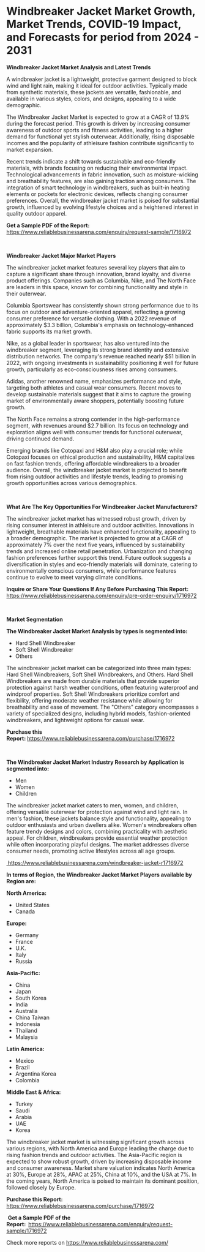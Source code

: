 <p><h1>Windbreaker Jacket Market Growth, Market Trends, COVID-19 Impact, and Forecasts for period from 2024 - 2031</h1></p><p><strong>Windbreaker Jacket Market Analysis and Latest Trends</strong></p>
<p><p>A windbreaker jacket is a lightweight, protective garment designed to block wind and light rain, making it ideal for outdoor activities. Typically made from synthetic materials, these jackets are versatile, fashionable, and available in various styles, colors, and designs, appealing to a wide demographic. </p><p>The Windbreaker Jacket Market is expected to grow at a CAGR of 13.9% during the forecast period. This growth is driven by increasing consumer awareness of outdoor sports and fitness activities, leading to a higher demand for functional yet stylish outerwear. Additionally, rising disposable incomes and the popularity of athleisure fashion contribute significantly to market expansion. </p><p>Recent trends indicate a shift towards sustainable and eco-friendly materials, with brands focusing on reducing their environmental impact. Technological advancements in fabric innovation, such as moisture-wicking and breathability features, are also gaining traction among consumers. The integration of smart technology in windbreakers, such as built-in heating elements or pockets for electronic devices, reflects changing consumer preferences. Overall, the windbreaker jacket market is poised for substantial growth, influenced by evolving lifestyle choices and a heightened interest in quality outdoor apparel.</p></p>
<p><strong>Get a Sample PDF of the Report:&nbsp;</strong> <a href="https://www.reliablebusinessarena.com/enquiry/request-sample/1716972?utm_campaign=1892&utm_medium=2&utm_source=Github&utm_content=ia&utm_term=28122024&utm_id=windbreaker-jacket">https://www.reliablebusinessarena.com/enquiry/request-sample/1716972</a></p>
<p>&nbsp;</p>
<p><strong>Windbreaker Jacket Major Market Players</strong></p>
<p><p>The windbreaker jacket market features several key players that aim to capture a significant share through innovation, brand loyalty, and diverse product offerings. Companies such as Columbia, Nike, and The North Face are leaders in this space, known for combining functionality and style in their outerwear. </p><p>Columbia Sportswear has consistently shown strong performance due to its focus on outdoor and adventure-oriented apparel, reflecting a growing consumer preference for versatile clothing. With a 2022 revenue of approximately $3.3 billion, Columbia's emphasis on technology-enhanced fabric supports its market growth.</p><p>Nike, as a global leader in sportswear, has also ventured into the windbreaker segment, leveraging its strong brand identity and extensive distribution networks. The company's revenue reached nearly $51 billion in 2022, with ongoing investments in sustainability positioning it well for future growth, particularly as eco-consciousness rises among consumers.</p><p>Adidas, another renowned name, emphasizes performance and style, targeting both athletes and casual wear consumers. Recent moves to develop sustainable materials suggest that it aims to capture the growing market of environmentally aware shoppers, potentially boosting future growth.</p><p>The North Face remains a strong contender in the high-performance segment, with revenues around $2.7 billion. Its focus on technology and exploration aligns well with consumer trends for functional outerwear, driving continued demand.</p><p>Emerging brands like Cotopaxi and H&M also play a crucial role; while Cotopaxi focuses on ethical production and sustainability, H&M capitalizes on fast fashion trends, offering affordable windbreakers to a broader audience. Overall, the windbreaker jacket market is projected to benefit from rising outdoor activities and lifestyle trends, leading to promising growth opportunities across various demographics.</p></p>
<p>&nbsp;</p>
<p><strong>What Are The Key Opportunities For Windbreaker Jacket Manufacturers?</strong></p>
<p><p>The windbreaker jacket market has witnessed robust growth, driven by rising consumer interest in athleisure and outdoor activities. Innovations in lightweight, breathable materials have enhanced functionality, appealing to a broader demographic. The market is projected to grow at a CAGR of approximately 7% over the next five years, influenced by sustainability trends and increased online retail penetration. Urbanization and changing fashion preferences further support this trend. Future outlook suggests a diversification in styles and eco-friendly materials will dominate, catering to environmentally conscious consumers, while performance features continue to evolve to meet varying climate conditions.</p></p>
<p><strong>Inquire or Share Your Questions If Any Before Purchasing This Report:</strong> <a href="https://www.reliablebusinessarena.com/enquiry/pre-order-enquiry/1716972?utm_campaign=1892&utm_medium=2&utm_source=Github&utm_content=ia&utm_term=28122024&utm_id=windbreaker-jacket">https://www.reliablebusinessarena.com/enquiry/pre-order-enquiry/1716972</a></p>
<p>&nbsp;</p>
<p><strong>Market Segmentation</strong></p>
<p><strong>The Windbreaker Jacket Market Analysis by types is segmented into:</strong></p>
<p><ul><li>Hard Shell Windbreaker</li><li>Soft Shell Windbreaker</li><li>Others</li></ul></p>
<p><p>The windbreaker jacket market can be categorized into three main types: Hard Shell Windbreakers, Soft Shell Windbreakers, and Others. Hard Shell Windbreakers are made from durable materials that provide superior protection against harsh weather conditions, often featuring waterproof and windproof properties. Soft Shell Windbreakers prioritize comfort and flexibility, offering moderate weather resistance while allowing for breathability and ease of movement. The "Others" category encompasses a variety of specialized designs, including hybrid models, fashion-oriented windbreakers, and lightweight options for casual wear.</p></p>
<p><strong>Purchase this Report:&nbsp;</strong><a href="https://www.reliablebusinessarena.com/purchase/1716972?utm_campaign=1892&utm_medium=2&utm_source=Github&utm_content=ia&utm_term=28122024&utm_id=windbreaker-jacket">https://www.reliablebusinessarena.com/purchase/1716972</a></p>
<p>&nbsp;</p>
<p><strong>The Windbreaker Jacket Market Industry Research by Application is segmented into:</strong></p>
<p><ul><li>Men</li><li>Women</li><li>Children</li></ul></p>
<p><p>The windbreaker jacket market caters to men, women, and children, offering versatile outerwear for protection against wind and light rain. In men's fashion, these jackets balance style and functionality, appealing to outdoor enthusiasts and urban dwellers alike. Women's windbreakers often feature trendy designs and colors, combining practicality with aesthetic appeal. For children, windbreakers provide essential weather protection while often incorporating playful designs. The market addresses diverse consumer needs, promoting active lifestyles across all age groups.</p></p>
<p><a href="https://www.reliablebusinessarena.com/windbreaker-jacket-r1716972?utm_campaign=1892&utm_medium=2&utm_source=Github&utm_content=ia&utm_term=28122024&utm_id=windbreaker-jacket">&nbsp;https://www.reliablebusinessarena.com/windbreaker-jacket-r1716972</a></p>
<p><strong>In terms of Region, the Windbreaker Jacket Market Players available by Region are:</strong></p>
<p>
    <p> <strong> North America: </strong>
        <ul>
            <li>United States</li>
            <li>Canada</li>
        </ul>
        </p> 
    <p> <strong> Europe: </strong>
        <ul>
            <li>Germany</li>
            <li>France</li>
            <li>U.K.</li>
            <li>Italy</li>
            <li>Russia</li>
        </ul>
        </p> 
    <p> <strong> Asia-Pacific: </strong>
        <ul>
            <li>China</li>
            <li>Japan</li>
            <li>South Korea</li>
            <li>India</li>
            <li>Australia</li>
            <li>China Taiwan</li>
            <li>Indonesia</li>
            <li>Thailand</li>
            <li>Malaysia</li>
        </ul>
        </p> 
    <p> <strong> Latin America: </strong>
        <ul>
            <li>Mexico</li>
            <li>Brazil</li>
            <li>Argentina Korea</li>
            <li>Colombia</li>
        </ul>
        </p> 
    <p> <strong> Middle East & Africa: </strong>
        <ul>
            <li>Turkey</li>
            <li>Saudi</li>
            <li>Arabia</li>
            <li>UAE</li>
            <li>Korea</li>
        </ul>
    </p>
    </p>
<p><p>The windbreaker jacket market is witnessing significant growth across various regions, with North America and Europe leading the charge due to rising fashion trends and outdoor activities. The Asia-Pacific region is expected to show robust growth, driven by increasing disposable income and consumer awareness. Market share valuation indicates North America at 30%, Europe at 28%, APAC at 25%, China at 10%, and the USA at 7%. In the coming years, North America is poised to maintain its dominant position, followed closely by Europe.</p></p>
<p><strong>Purchase this Report: </strong><a href="https://www.reliablebusinessarena.com/purchase/1716972?utm_campaign=1892&utm_medium=2&utm_source=Github&utm_content=ia&utm_term=28122024&utm_id=windbreaker-jacket">https://www.reliablebusinessarena.com/purchase/1716972</a></p>
<p>&nbsp;<strong>Get a Sample PDF of the Report:&nbsp;&nbsp;</strong><a href="https://www.reliablebusinessarena.com/enquiry/request-sample/1716972?utm_campaign=1892&utm_medium=2&utm_source=Github&utm_content=ia&utm_term=28122024&utm_id=windbreaker-jacket">https://www.reliablebusinessarena.com/enquiry/request-sample/1716972</a></p>
<p><strong></strong></p>
<p>Check more reports on <a href="https://www.reliablebusinessarena.com/?utm_campaign=1892&utm_medium=2&utm_source=Github&utm_content=ia&utm_term=28122024&utm_id=windbreaker-jacket">https://www.reliablebusinessarena.com/</a></p>